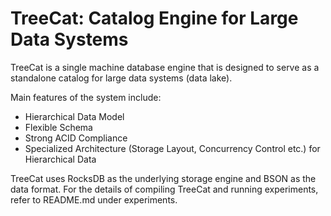 # TreeCat: Catalog Engine for Large Data Systems

TreeCat is a single machine database engine that is designed to serve as a standalone catalog for large
data systems (data lake).

Main features of the system include:
* Hierarchical Data Model
* Flexible Schema
* Strong ACID Compliance
* Specialized Architecture (Storage Layout, Concurrency Control etc.) for Hierarchical Data

TreeCat uses RocksDB as the underlying storage engine and BSON as the data format. 
For the details of compiling TreeCat and running experiments, refer to README.md under experiments.